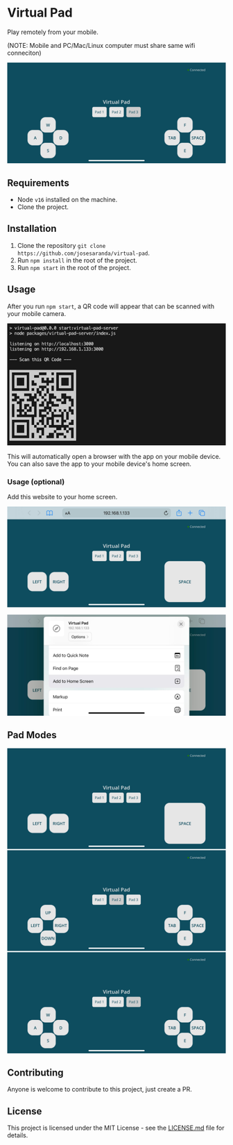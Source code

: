 # Virtual Pad

Play remotely from your mobile.

(NOTE: Mobile and PC/Mac/Linux computer must share same wifi conneciton)

![Pad 3](/docs/images/5.jpg)

## Requirements

- Node `v16` installed on the machine.
- Clone the project.

## Installation

1. Clone the repository `git clone https://github.com/josesaranda/virtual-pad`.
2. Run `npm install` in the root of the project.
3. Run `npm start` in the root of the project.

## Usage

After you run `npm start`, a QR code will appear that can be scanned with your mobile camera.

![QR Code](/docs/images/qr_code.jpg)

This will automatically open a browser with the app on your mobile device.  
You can also save the app to your mobile device's home screen.

### Usage (optional)

Add this website to your home screen.

![Step 1](/docs/images/1.jpg)

![Step 3](/docs/images/2.jpg)

## Pad Modes

![Step 3](/docs/images/3.jpg)
![Step 4](/docs/images/4.jpg)
![Step 5](/docs/images/5.jpg)

## Contributing

Anyone is welcome to contribute to this project, just create a PR.

## License

This project is licensed under the MIT License - see the [LICENSE.md](LICENSE.md) file for details.
